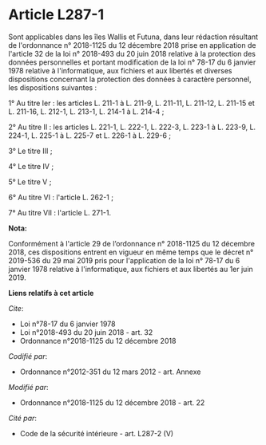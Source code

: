 # Article L287-1

Sont applicables dans les îles Wallis et Futuna, dans leur rédaction résultant de l'ordonnance n° 2018-1125 du 12 décembre
2018 prise en application de l'article 32 de la loi n° 2018-493 du 20 juin 2018 relative à la protection des données
personnelles et portant modification de la loi n° 78-17 du 6 janvier 1978 relative à l'informatique, aux fichiers et aux
libertés et diverses dispositions concernant la protection des données à caractère personnel, les dispositions suivantes :

1° Au titre Ier : les articles L. 211-1 à L. 211-9, L. 211-11, L. 211-12, L. 211-15 et L. 211-16, L. 212-1, L. 213-1, L.
214-1 à L. 214-4 ;

2° Au titre II : les articles L. 221-1, L. 222-1, L. 222-3, L. 223-1 à L. 223-9, L. 224-1, L. 225-1 à L. 225-7 et L. 226-1 à
L. 229-6 ;

3° Le titre III ;

4° Le titre IV ;

5° Le titre V ;

6° Au titre VI : l'article L. 262-1 ;

7° Au titre VII : l'article L. 271-1.

**Nota:**

Conformément à l'article 29 de l’ordonnance n° 2018-1125 du 12 décembre 2018, ces dispositions entrent en vigueur en même
temps que le décret n° 2019-536 du 29 mai 2019 pris pour l'application de la loi n° 78-17 du 6 janvier 1978 relative à
l'informatique, aux fichiers et aux libertés au 1er juin 2019.

**Liens relatifs à cet article**

_Cite_:

  - Loi n°78-17 du 6 janvier 1978
  - Loi n°2018-493 du 20 juin 2018 - art. 32
  - Ordonnance n°2018-1125 du 12 décembre 2018

_Codifié par_:

  - Ordonnance n°2012-351 du 12 mars 2012 - art. Annexe

_Modifié par_:

  - Ordonnance n°2018-1125 du 12 décembre 2018 - art. 22

_Cité par_:

  - Code de la sécurité intérieure - art. L287-2 (V)
